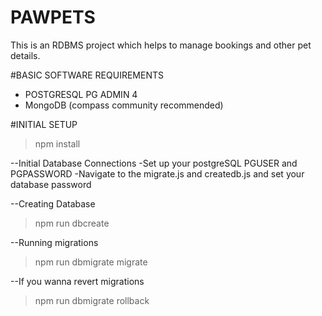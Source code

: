 # PAWPETS
This is an RDBMS project which helps to manage bookings and other pet details. 

#BASIC SOFTWARE REQUIREMENTS
- POSTGRESQL PG ADMIN 4
- MongoDB (compass community recommended)

#INITIAL SETUP
>npm install

--Initial Database Connections
-Set up your postgreSQL PGUSER and PGPASSWORD
-Navigate to the migrate.js and createdb.js and set your database password

--Creating Database
>npm run dbcreate

--Running migrations
>npm run dbmigrate migrate

--If you wanna revert migrations
>npm run dbmigrate rollback
